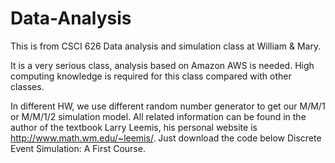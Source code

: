 # Data-Analysis
This is from CSCI 626 Data analysis and simulation class at William & Mary.

It is a very serious class, analysis based on Amazon AWS is needed. High computing knowledge is required for this class compared with other classes.

In different HW, we use different random number generator to get our M/M/1 or M/M/1/2 simulation model. All related information can be found in the author of the textbook Larry Leemis, his personal website is http://www.math.wm.edu/~leemis/. Just download the code below Discrete Event Simulation: A First Course.
